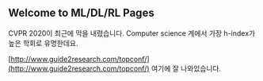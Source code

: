 ## Welcome to ML/DL/RL Pages

CVPR 2020이 최근에 막을 내렸습니다. Computer science 계에서 가장 h-index가 높은 학회로 유명한데요.

[http://www.guide2research.com/topconf/](http://www.guide2research.com/topconf/) 여기에 잘 나와있습니다.

